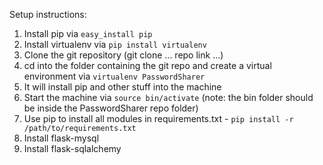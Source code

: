 Setup instructions: 

1. Install pip via ```easy_install pip```
2. Install virtualenv via ```pip install virtualenv```
3. Clone the git repository (git clone ... repo link ...)
4. cd into the folder containing the git repo and create a virtual environment via ```virtualenv PasswordSharer```
5. It will install pip and other stuff into the machine 
6. Start the machine via ```source bin/activate``` (note: the bin folder should be inside the PasswordSharer repo folder) 
7. Use pip to install all modules in requirements.txt - ```pip install -r /path/to/requirements.txt```
8. Install flask-mysql 
9. Install flask-sqlalchemy
